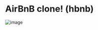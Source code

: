 # AirBnB clone! (hbnb)

![image](https://user-images.githubusercontent.com/98773774/177248196-37cefd0a-1a6f-4286-a580-4c899158741a.png)
